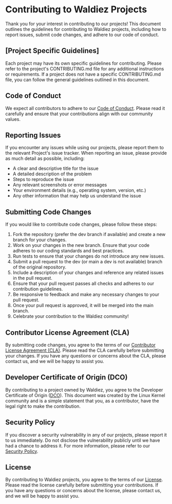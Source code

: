 # Contributing to Waldiez Projects

Thank you for your interest in contributing to our projects! This document outlines the guidelines for contributing to Waldiez projects, including how to report issues, submit code changes, and adhere to our code of conduct.

## [Project Specific Guidelines]

Each project may have its own specific guidelines for contributing. Please refer to the project's CONTRIBUTING.md file for any additional instructions or requirements. If a project does not have a specific CONTRIBUTING.md file, you can follow the general guidelines outlined in this document.

## Code of Conduct

We expect all contributors to adhere to our [Code of Conduct](https://github.com/waldiez/waldiez/blob/main/CODE_OF_CONDUCT.md). Please read it carefully and ensure that your contributions align with our community values.

## Reporting Issues

If you encounter any issues while using our projects, please report them to the relevant Project's issue tracker. When reporting an issue, please provide as much detail as possible, including:

- A clear and descriptive title for the issue
- A detailed description of the problem
- Steps to reproduce the issue
- Any relevant screenshots or error messages
- Your environment details (e.g., operating system, version, etc.)
- Any other information that may help us understand the issue

## Submitting Code Changes

If you would like to contribute code changes, please follow these steps:

1. Fork the repository (prefer the dev branch if available) and create a new branch for your changes.
2. Work on your changes in the new branch. Ensure that your code adheres to our coding standards and best practices.
3. Run tests to ensure that your changes do not introduce any new issues.
4. Submit a pull request to the dev (or main a dev is not available) branch of the original repository.
5. Include a description of your changes and reference any related issues in the pull request.
6. Ensure that your pull request passes all checks and adheres to our contribution guidelines.
7. Be responsive to feedback and make any necessary changes to your pull request.
8. Once your pull request is approved, it will be merged into the main branch.
9. Celebrate your contribution to the Waldiez community!

## Contributor License Agreement (CLA)

By submitting code changes, you agree to the terms of our [Contributor License Agreement (CLA)](https://github.com/waldiez/waldiez/blob/main/governance/CLA.md). Please read the CLA carefully before submitting your changes. If you have any questions or concerns about the CLA, please contact us, and we will be happy to assist you.

## Developer Certificate of Origin (DCO)

By contributing to a project owned by Waldiez, you agree to the Developer Certificate of Origin ([DCO](https://github.com/waldiez/waldiez/blob/main/governance/DCO.md)). This document was created by the Linux Kernel community and is a simple statement that you, as a contributor, have the legal right to make the contribution.

## Security Policy

If you discover a security vulnerability in any of our projects, please report it to us immediately. Do not disclose the vulnerability publicly until we have had a chance to address it. For more information, please refer to our [Security Policy](https://github.com/waldiez/waldiez/blob/main/SECURITY.md).

## License

By contributing to Waldiez projects, you agree to the terms of our [License](https://github.com/waldiez/waldiez/blob/main/LICENSE). Please read the license carefully before submitting your contributions. If you have any questions or concerns about the license, please contact us, and we will be happy to assist you.
